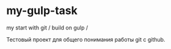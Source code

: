 # my-gulp-task
my start with git / build on gulp / 

Тестовый проект для общего понимания работы git с github.
